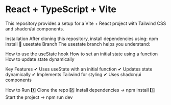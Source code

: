 # React + TypeScript + Vite

This repository provides a setup for a Vite + React project with Tailwind CSS and shadcn/ui components.

Installation
After cloning this repository, install dependencies using:
npm install
📌 usestate Branch
The usestate branch helps you understand:

How to use the useState hook
How to set an initial state using a function
How to update state dynamically

Key Features
✔ Uses useState with an initial function
✔ Updates state dynamically
✔ Implements Tailwind for styling
✔ Uses shadcn/ui components

How to Run
1️⃣ Clone the repo
2️⃣ Install dependencies → npm install
3️⃣ Start the project → npm run dev
